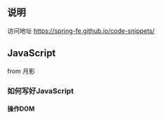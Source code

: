 ## 说明


访问地址 https://spring-fe.github.io/code-snippets/

## JavaScript

from 月影

### 如何写好JavaScript
#### 操作DOM



